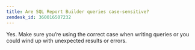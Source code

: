 ```yaml
---
title: Are SQL Report Builder queries case-sensitive?
zendesk_id: 360016507232
---
```


Yes. Make sure you’re using the correct case when writing queries or you could wind up with unexpected results or errors.
